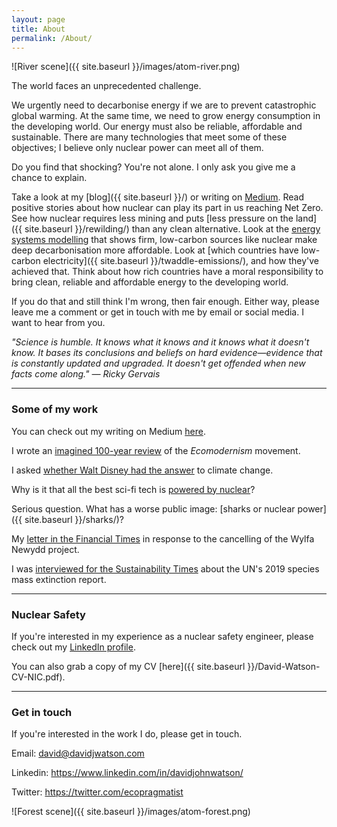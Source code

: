 ```yaml
---
layout: page
title: About
permalink: /About/
---
```


![River scene]({{ site.baseurl }}/images/atom-river.png)

The world faces an unprecedented challenge. 

We urgently need to decarbonise energy if we are to prevent catastrophic global warming. At the same time, we need to grow energy consumption in the developing world. Our energy must also be reliable, affordable and sustainable. There are many technologies that meet some of these objectives; I believe only nuclear power can meet all of them. 

Do you find that shocking? You're not alone. I only ask you give me a chance to explain. 

Take a look at my [blog]({{ site.baseurl }}/) or writing on [Medium](https://medium.com/@DavidWatsonBlog). Read positive stories about how nuclear can play its part in us reaching Net Zero. See how nuclear requires less mining and puts [less pressure on the land]({{ site.baseurl }}/rewilding/) than any clean alternative. Look at the [energy systems modelling](http://news.mit.edu/2018/adding-power-choices-reduces-cost-risk-carbon-free-electricity-0906) that shows firm, low-carbon sources like nuclear make deep decarbonisation more affordable. Look at [which countries have low-carbon electricity]({{ site.baseurl }}/twaddle-emissions/), and how they've achieved that. Think about how rich countries have a moral responsibility to bring clean, reliable and affordable energy to the developing world. 

If you do that and still think I'm wrong, then fair enough. Either way, please leave me a comment or get in touch with me by email or social media. I want to hear from you.

*"Science is humble. It knows what it knows and it knows what it doesn't know. It bases its conclusions and beliefs on hard evidence—evidence that is constantly updated and upgraded. It doesn't get offended when new facts come along."
⁠— Ricky Gervais*

----

### Some of my work

You can check out my writing on Medium [here](https://medium.com/@DavidWatsonBlog).

I wrote an [imagined 100-year review](https://medium.com/generation-atomic/2115-a-100-year-review-of-ecomodernism-43779c8f5d14) of the *Ecomodernism* movement.

I asked [whether Walt Disney had the answer](https://medium.com/generation-atomic/walt-disney-and-nuclear-power-a-forgotten-history-736efd411c34) to climate change.

Why is it that all the best sci-fi tech is [powered by nuclear](https://medium.com/generation-atomic/7-awesome-sci-fi-nuclear-reactors-6bea7419f683)?

Serious question. What has a worse public image: [sharks or nuclear power]({{ site.baseurl }}/sharks/)?

My [letter in the Financial Times](https://www.ft.com/content/c68c8538-1a71-11e9-9e64-d150b3105d21) in response to the cancelling of the Wylfa Newydd project.

I was [interviewed for the Sustainability Times](https://www.sustainability-times.com/environmental-protection/un-mass-extinction-report-highlights-urgency-of-decarbonization/) about the UN's 2019 species mass extinction report.

----

### Nuclear Safety

If you're interested in my experience as a nuclear safety engineer, please check out my [LinkedIn profile](https://www.linkedin.com/in/davidjohnwatson/).

You can also grab a copy of my CV [here]({{ site.baseurl }}/David-Watson-CV-NIC.pdf).

----

### Get in touch

If you're interested in the work I do, please get in touch.

Email: [david@davidjwatson.com](mailto:david@davidjwatson.com)

Linkedin: <https://www.linkedin.com/in/davidjohnwatson/>

Twitter: <https://twitter.com/ecopragmatist>

![Forest scene]({{ site.baseurl }}/images/atom-forest.png)
